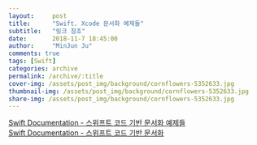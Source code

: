 ```yaml
---
layout:     post
title:      "Swift. Xcode 문서화 예제들"
subtitle:   "링크 참조"
date:       2018-11-7 18:45:00
author:     "MinJun Ju"
comments: true 
tags: [Swift]
categories: archive
permalink: /archive/:title
cover-img: /assets/post_img/background/cornflowers-5352633.jpg
thumbnail-img: /assets/post_img/background/cornflowers-5352633.jpg
share-img: /assets/post_img/background/cornflowers-5352633.jpg
---
```


[Swift Documentation - 스위프트 코드 기반 문서화 예제들](http://seorenn.blogspot.com/2017/01/swift-documentation_5.html)<br>
[Swift Documentation - 스위프트 코드 기반 문서화](http://seorenn.blogspot.com/2017/01/swift-documentation.html)